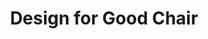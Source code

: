 ---
name: 'Natacha Poggio'
firstname: 'Natacha'
title: 'Design for Good Chair'
company: 'AIGA Houston'
image: 'assets/images/speakers/natacha-poggio.jpg'
social:
  - name: 'instagram'
    famod: ''
    url: 'https://www.instagram.com/natachapoggio/'
---